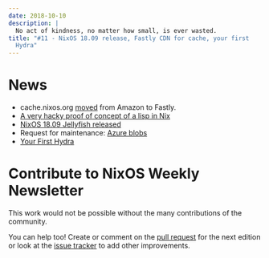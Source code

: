 ```yaml
---
date: 2018-10-10
description: |
  No act of kindness, no matter how small, is ever wasted.
title: "#11 - NixOS 18.09 release, Fastly CDN for cache, your first
  Hydra"
---
```


# News

- cache.nixos.org
  [moved](https://discourse.nixos.org/t/the-nixos-cache-is-now-hosted-by-fastly/1061)
  from Amazon to Fastly.
- [A very hacky proof of concept of a lisp in
  Nix](https://github.com/Infinisil/nixlisp)
- [NixOS 18.09 Jellyfish
  released](https://discourse.nixos.org/t/nixos-18-09-jellyfish-released/1076)
- Request for maintenance: [Azure
  blobs](https://github.com/NixOS/nixpkgs/issues/36262)
- [Your First Hydra](http://qfpl.io/posts/nix/starting-simple-hydra/)

# Contribute to NixOS Weekly Newsletter

This work would not be possible without the many contributions of the
community.

You can help too! Create or comment on the [pull
request](https://github.com/NixOS/nixos-weekly/pulls) for the next
edition or look at the [issue
tracker](https://github.com/NixOS/nixos-weekly/issues) to add other
improvements.
